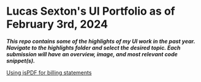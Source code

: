 # Lucas Sexton's UI Portfolio as of February 3rd, 2024

***This repo contains some of the highlights of my UI work in the past year.  Navigate to the highlights folder and select the desired topic.  Each submission will have an overview, image, and most relevant code snippet(s).***


[Using jsPDF for billing statements](/markdowns/jsPDF.md)